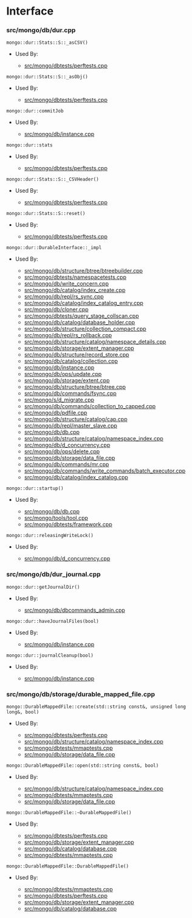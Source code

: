
# Interface

### src/mongo/db/dur.cpp

<div></div>

    mongo::dur::Stats::S::_asCSV()

- Used By:

    - [src/mongo/dbtests/perftests.cpp](../../../unit\_tests)

<div></div>

    mongo::dur::Stats::S::_asObj()

- Used By:

    - [src/mongo/dbtests/perftests.cpp](../../../unit\_tests)

<div></div>

    mongo::dur::commitJob

- Used By:

    - [src/mongo/db/instance.cpp](../../../storage\_layer\_structure)

<div></div>

    mongo::dur::stats

- Used By:

    - [src/mongo/dbtests/perftests.cpp](../../../unit\_tests)

<div></div>

    mongo::dur::Stats::S::_CSVHeader()

- Used By:

    - [src/mongo/dbtests/perftests.cpp](../../../unit\_tests)

<div></div>

    mongo::dur::Stats::S::reset()

- Used By:

    - [src/mongo/dbtests/perftests.cpp](../../../unit\_tests)

<div></div>

    mongo::dur::DurableInterface::_impl

- Used By:

    - [src/mongo/db/structure/btree/btreebuilder.cpp](../../../storage\_layer\_structure)
    - [src/mongo/dbtests/namespacetests.cpp](../../../unit\_tests)
    - [src/mongo/db/write\_concern.cpp](../../../replication)
    - [src/mongo/db/catalog/index\_create.cpp](../../../storage\_layer\_structure)
    - [src/mongo/db/repl/rs\_sync.cpp](../../../replication)
    - [src/mongo/db/catalog/index\_catalog\_entry.cpp](../../../storage\_layer\_structure)
    - [src/mongo/db/cloner.cpp](../../../storage\_layer\_structure)
    - [src/mongo/dbtests/query\_stage\_collscan.cpp](../../../unit\_tests)
    - [src/mongo/db/catalog/database\_holder.cpp](../../../storage\_layer\_structure)
    - [src/mongo/db/structure/collection\_compact.cpp](../../../storage\_layer\_structure)
    - [src/mongo/db/repl/rs\_rollback.cpp](../../../replication)
    - [src/mongo/db/structure/catalog/namespace\_details.cpp](../../../storage\_layer\_structure)
    - [src/mongo/db/storage/extent\_manager.cpp](../../../storage\_layer\_structure)
    - [src/mongo/db/structure/record\_store.cpp](../../../storage\_layer\_structure)
    - [src/mongo/db/catalog/collection.cpp](../../../storage\_layer\_structure)
    - [src/mongo/db/instance.cpp](../../../storage\_layer\_structure)
    - [src/mongo/db/ops/update.cpp](../../../core\_query\_system)
    - [src/mongo/db/storage/extent.cpp](../../../storage\_layer\_structure)
    - [src/mongo/db/structure/btree/btree.cpp](../../../storage\_layer\_structure)
    - [src/mongo/db/commands/fsync.cpp](../../../database\_commands)
    - [src/mongo/s/d\_migrate.cpp](../../../sharding)
    - [src/mongo/db/commands/collection\_to\_capped.cpp](../../../database\_commands)
    - [src/mongo/db/pdfile.cpp](../../../storage\_layer\_structure)
    - [src/mongo/db/structure/catalog/cap.cpp](../../../storage\_layer\_structure)
    - [src/mongo/db/repl/master\_slave.cpp](../../../replication)
    - [src/mongo/db/db.cpp](../../../mongos\_and\_mongod\_mains)
    - [src/mongo/db/structure/catalog/namespace\_index.cpp](../../../storage\_layer\_structure)
    - [src/mongo/db/d\_concurrency.cpp](../../../concurrency)
    - [src/mongo/db/ops/delete.cpp](../../../core\_query\_system)
    - [src/mongo/db/storage/data\_file.cpp](../../../mmap\_file\_interface)
    - [src/mongo/db/commands/mr.cpp](../../../database\_commands)
    - [src/mongo/db/commands/write\_commands/batch\_executor.cpp](../../../wire\_protocol\_write\_commands)
    - [src/mongo/db/catalog/index\_catalog.cpp](../../../storage\_layer\_structure)

<div></div>

    mongo::dur::startup()

- Used By:

    - [src/mongo/db/db.cpp](../../../mongos\_and\_mongod\_mains)
    - [src/mongo/tools/tool.cpp](../../../tools)
    - [src/mongo/dbtests/framework.cpp](../../../unit\_tests)

<div></div>

    mongo::dur::releasingWriteLock()

- Used By:

    - [src/mongo/db/d\_concurrency.cpp](../../../concurrency)

### src/mongo/db/dur\_journal.cpp

<div></div>

    mongo::dur::getJournalDir()

- Used By:

    - [src/mongo/db/dbcommands\_admin.cpp](../../../database\_commands)

<div></div>

    mongo::dur::haveJournalFiles(bool)

- Used By:

    - [src/mongo/db/instance.cpp](../../../storage\_layer\_structure)

<div></div>

    mongo::dur::journalCleanup(bool)

- Used By:

    - [src/mongo/db/instance.cpp](../../../storage\_layer\_structure)

### src/mongo/db/storage/durable\_mapped\_file.cpp

<div></div>

    mongo::DurableMappedFile::create(std::string const&, unsigned long long&, bool)

- Used By:

    - [src/mongo/dbtests/perftests.cpp](../../../unit\_tests)
    - [src/mongo/db/structure/catalog/namespace\_index.cpp](../../../storage\_layer\_structure)
    - [src/mongo/dbtests/mmaptests.cpp](../../../unit\_tests)
    - [src/mongo/db/storage/data\_file.cpp](../../../mmap\_file\_interface)

<div></div>

    mongo::DurableMappedFile::open(std::string const&, bool)

- Used By:

    - [src/mongo/db/structure/catalog/namespace\_index.cpp](../../../storage\_layer\_structure)
    - [src/mongo/dbtests/mmaptests.cpp](../../../unit\_tests)
    - [src/mongo/db/storage/data\_file.cpp](../../../mmap\_file\_interface)

<div></div>

    mongo::DurableMappedFile::~DurableMappedFile()

- Used By:

    - [src/mongo/dbtests/perftests.cpp](../../../unit\_tests)
    - [src/mongo/db/storage/extent\_manager.cpp](../../../storage\_layer\_structure)
    - [src/mongo/db/catalog/database.cpp](../../../storage\_layer\_structure)
    - [src/mongo/dbtests/mmaptests.cpp](../../../unit\_tests)

<div></div>

    mongo::DurableMappedFile::DurableMappedFile()

- Used By:

    - [src/mongo/dbtests/mmaptests.cpp](../../../unit\_tests)
    - [src/mongo/dbtests/perftests.cpp](../../../unit\_tests)
    - [src/mongo/db/storage/extent\_manager.cpp](../../../storage\_layer\_structure)
    - [src/mongo/db/catalog/database.cpp](../../../storage\_layer\_structure)
